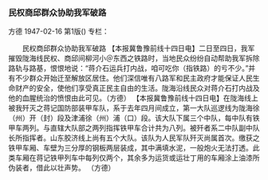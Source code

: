 ### 民权商邱群众协助我军破路
方德
1947-02-16
第1版()
专栏：

　　民权商邱群众协助我军破路
    【本报冀鲁豫前线十四日电】二日至四日，我军摧毁陇海线民权、商邱间柳河小＠东西之铁路时，当地民众纷纷自动帮助我军拆除路轨与路基，恨恨地说：“蒋介石运兵打内战，咱可吃你（指铁路）的亏不少。”并有不少群众开始迁至解放区居住。他们深信唯有八路军和民主政府才能保证人民生命财产的安全，使他们享受真正民主自由的生活。陇海沿线民众对蒋介石打内战及他的血腥统治的愤恨由此可见。（方德）
    【本报冀鲁豫前线十四日电】在陇海线上被我歼灭之蒋记国防部装甲车队，系于去年四月间成立，第一大队巡逻线为陇海徐（州）开（封）段及津浦徐（州）浦（口）段。该大队下属三个中队，每中队有铁甲车两列。与直辖大队部之两列指挥铁甲车合计共为八列。被歼者系二中队副中队长所指挥者。山东胶济线上尚有五个大队。该队为人民军队歼灭尚属首次。缴获之铁甲车厢、车壁为三分厚的钢板两层装成，其中满填水泥，一般炮火无法打透。此类车厢在蒋记铁甲列车中每列仅两个，其余多为运货或运壮丁用的车厢涂上油漆所伪装者，借此以壮声势。
                  （方德）
